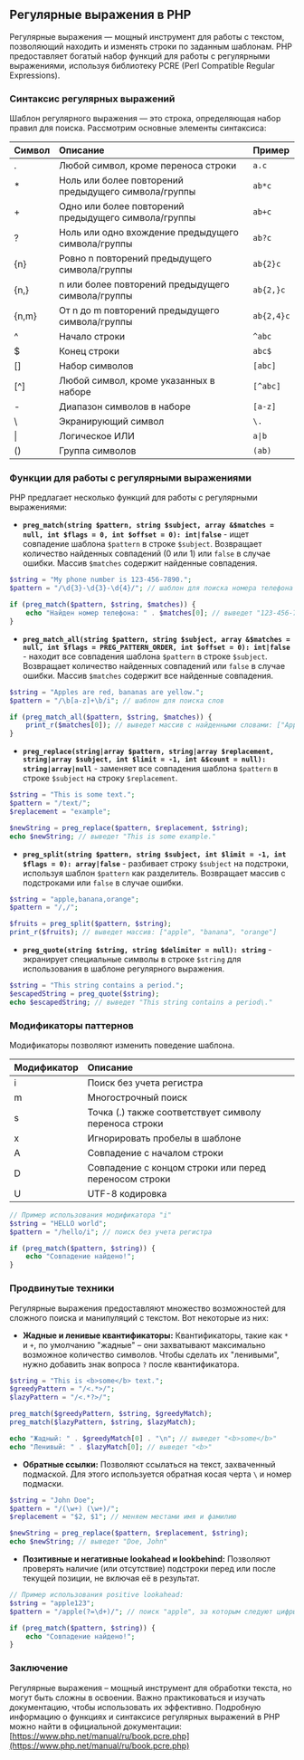 ## Регулярные выражения в PHP

Регулярные выражения — мощный инструмент для работы с текстом, позволяющий находить и изменять строки по заданным шаблонам. PHP предоставляет богатый набор функций для работы с регулярными выражениями, используя библиотеку PCRE (Perl Compatible Regular Expressions).

### Синтаксис регулярных выражений

Шаблон регулярного выражения — это строка, определяющая набор правил для поиска. Рассмотрим основные элементы синтаксиса:

| Символ | Описание                    | Пример      |
| :----- | :----------------------------- | :----------- |
| .      | Любой символ, кроме переноса строки | `a.c`  |
| *      | Ноль или более повторений предыдущего символа/группы | `ab*c` |
| +      | Одно или более повторений предыдущего символа/группы | `ab+c` |
| ?      | Ноль или одно вхождение предыдущего символа/группы | `ab?c` |
| {n}    | Ровно n повторений предыдущего символа/группы | `ab{2}c`|
| {n,}   | n или более повторений предыдущего символа/группы | `ab{2,}c`|
| {n,m}  | От n до m повторений предыдущего символа/группы | `ab{2,4}c`|
| ^      | Начало строки                 | `^abc` |
| $      | Конец строки                 | `abc$` |
| []     | Набор символов               | `[abc]` |
| [^]    | Любой символ, кроме указанных в наборе | `[^abc]`|
| -      | Диапазон символов в наборе   | `[a-z]` |
| \      | Экранирующий символ          | `\.` |
| \|     | Логическое ИЛИ                | `a\|b` |
| ()     | Группа символов              | `(ab)` |

### Функции для работы с регулярными выражениями

PHP предлагает несколько функций для работы с регулярными выражениями:

* **`preg_match(string $pattern, string $subject, array &$matches = null, int $flags = 0, int $offset = 0): int|false`** - ищет совпадение шаблона `$pattern` в строке `$subject`. Возвращает количество найденных совпадений (0 или 1) или `false` в случае ошибки. Массив `$matches` содержит найденные совпадения.

```php
$string = "My phone number is 123-456-7890.";
$pattern = "/\d{3}-\d{3}-\d{4}/"; // шаблон для поиска номера телефона

if (preg_match($pattern, $string, $matches)) {
    echo "Найден номер телефона: " . $matches[0]; // выведет "123-456-7890"
}
```

* **`preg_match_all(string $pattern, string $subject, array &$matches = null, int $flags = PREG_PATTERN_ORDER, int $offset = 0): int|false`** - находит все совпадения шаблона `$pattern` в строке `$subject`. Возвращает количество найденных совпадений или `false` в случае ошибки. Массив `$matches` содержит все найденные совпадения.

```php
$string = "Apples are red, bananas are yellow.";
$pattern = "/\b[a-z]+\b/i"; // шаблон для поиска слов

if (preg_match_all($pattern, $string, $matches)) {
    print_r($matches[0]); // выведет массив с найденными словами: ["Apples", "are", "red", "bananas", "are", "yellow"]
}
```

* **`preg_replace(string|array $pattern, string|array $replacement, string|array $subject, int $limit = -1, int &$count = null): string|array|null`** - заменяет все совпадения шаблона `$pattern` в строке `$subject` на строку `$replacement`. 

```php
$string = "This is some text.";
$pattern = "/text/";
$replacement = "example";

$newString = preg_replace($pattern, $replacement, $string);
echo $newString; // выведет "This is some example."
```

* **`preg_split(string $pattern, string $subject, int $limit = -1, int $flags = 0): array|false`** - разбивает строку `$subject` на подстроки, используя шаблон `$pattern` как разделитель. Возвращает массив с подстроками или `false` в случае ошибки.

```php
$string = "apple,banana,orange";
$pattern = "/,/";

$fruits = preg_split($pattern, $string);
print_r($fruits); // выведет массив: ["apple", "banana", "orange"]
```

* **`preg_quote(string $string, string $delimiter = null): string`** - экранирует специальные символы в строке `$string` для использования в шаблоне регулярного выражения.

```php
$string = "This string contains a period.";
$escapedString = preg_quote($string);
echo $escapedString; // выведет "This string contains a period\."
```

### Модификаторы паттернов

Модификаторы позволяют изменить поведение шаблона. 

| Модификатор | Описание                                                |
| :---------- | :------------------------------------------------------ |
| i           | Поиск без учета регистра                               |
| m           | Многострочный поиск                                    |
| s           | Точка (.) также соответствует символу переноса строки   |
| x           | Игнорировать пробелы в шаблоне                        |
| A           | Совпадение с началом строки                           |
| D           | Совпадение с концом строки или перед переносом строки |
| U           | UTF-8 кодировка                                        |

```php
// Пример использования модификатора "i"
$string = "HELLO world";
$pattern = "/hello/i"; // поиск без учета регистра

if (preg_match($pattern, $string)) {
    echo "Совпадение найдено!"; 
}
```

### Продвинутые техники

Регулярные выражения предоставляют множество возможностей для сложного поиска и манипуляций с текстом. Вот некоторые из них:

* **Жадные и ленивые квантификаторы:** Квантификаторы, такие как `*` и `+`, по умолчанию "жадные" – они захватывают максимально возможное количество символов. Чтобы сделать их "ленивыми", нужно добавить знак вопроса `?` после квантификатора.

```php
$string = "This is <b>some</b> text.";
$greedyPattern = "/<.*>/";
$lazyPattern = "/<.*?>/";

preg_match($greedyPattern, $string, $greedyMatch);
preg_match($lazyPattern, $string, $lazyMatch);

echo "Жадный: " . $greedyMatch[0] . "\n"; // выведет "<b>some</b>"
echo "Ленивый: " . $lazyMatch[0]; // выведет "<b>"
```

* **Обратные ссылки:** Позволяют ссылаться на текст, захваченный подмаской. Для этого используется обратная косая черта `\`  и номер подмаски.

```php
$string = "John Doe";
$pattern = "/(\w+) (\w+)/";
$replacement = "$2, $1"; // меняем местами имя и фамилию

$newString = preg_replace($pattern, $replacement, $string);
echo $newString; // выведет "Doe, John"
```

* **Позитивные и негативные lookahead и lookbehind:** Позволяют проверять наличие (или отсутствие) подстроки перед или после текущей позиции, не включая её в результат.

```php
// Пример использования positive lookahead:
$string = "apple123";
$pattern = "/apple(?=\d+)/"; // поиск "apple", за которым следуют цифры

if (preg_match($pattern, $string)) {
    echo "Совпадение найдено!";
}
```

### Заключение

Регулярные выражения – мощный инструмент для обработки текста, но могут быть сложны в освоении. Важно практиковаться и изучать документацию, чтобы использовать их эффективно. Подробную информацию о функциях и синтаксисе регулярных выражений в PHP можно найти в официальной документации: [https://www.php.net/manual/ru/book.pcre.php](https://www.php.net/manual/ru/book.pcre.php)
